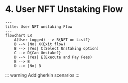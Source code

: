 # 4. User NFT Unstaking Flow

```mermaid
---
title: User NFT unstaking Flow
---
flowchart LR
    A(User Logged) --> B{NFT on List?}
    B --> |No| X(Exit flow)
    B --> |Yes| C(Select Unstaking option)
    C --> D{Can Unstake?}
    D --> |Yes| E(Execute and Pay Fees)
    E --> B
    D --> |No| B  
```

::: warning
Add gherkin scenarios
:::
